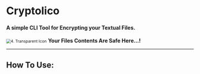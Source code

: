 # Cryptolico
#### A simple CLI Tool for Encrypting your Textual Files.

<img src="D:\1. GitHub\1. Practicing\1. Cryptolico\icon\Designs Store\4. Transparent Icon.png" alt="4. Transparent Icon" style="zoom:75%; margin:0" />  **Your Files Contents Are Safe Here...!**

------------------------



## How To Use:









